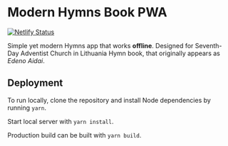 # Modern Hymns Book PWA

[![Netlify Status](https://api.netlify.com/api/v1/badges/74dc9fff-7af3-461a-bba9-d106d1f806c4/deploy-status)](https://app.netlify.com/sites/edeno-aidai/deploys)

Simple yet modern Hymns app that works **offline**. Designed for Seventh-Day Adventist Church in Lithuania Hymn book, that originally appears as _Edeno Aidai_.

## Deployment

To run locally, clone the repository and install Node dependencies by running `yarn`.

Start local server with `yarn install`.

Production build can be built with `yarn build`.

